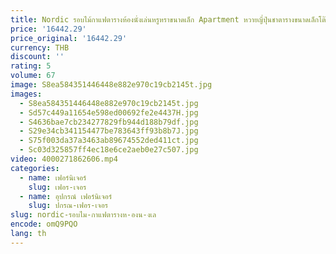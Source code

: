 ```yaml
---
title: Nordic รอบไม้กาแฟตารางห้องนั่งเล่นหรูหราขนาดเล็ก Apartment หวายญี่ปุ่นชาตารางขนาดเล็กโต๊ะกลม
price: '16442.29'
price_original: '16442.29'
currency: THB
discount: ''
rating: 5
volume: 67
image: S8ea584351446448e882e970c19cb2145t.jpg
images:
  - S8ea584351446448e882e970c19cb2145t.jpg
  - Sd57c449a11654e598ed00692fe2e4437H.jpg
  - S4636bae7cb234277829fb944d188b79df.jpg
  - S29e34cb341154477be783643ff93b8b7J.jpg
  - S75f003da37a3463ab89674552ded411ct.jpg
  - Sc03d325857ff4ec18e6ce2aeb0e27c507.jpg
video: 4000271862606.mp4
categories:
  - name: เฟอร์นิเจอร์
    slug: เฟอร-เจอร
  - name: อุปกรณ์ เฟอร์นิเจอร์
    slug: ปกรณ-เฟอร-เจอร
slug: nordic-รอบไม-กาแฟตารางห-องน-งเล
encode: omQ9PQO
lang: th
---
```

  